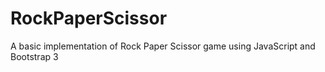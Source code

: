 # RockPaperScissor
A basic implementation of Rock Paper Scissor game using JavaScript and Bootstrap 3
